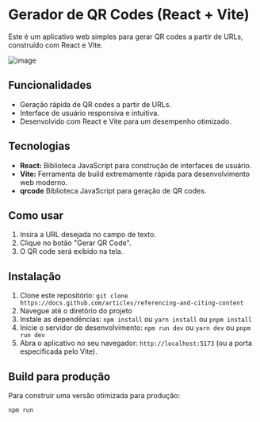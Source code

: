 # Gerador de QR Codes (React + Vite)

Este é um aplicativo web simples para gerar QR codes a partir de URLs, construído com React e Vite.

![image](https://github.com/user-attachments/assets/7811a56e-a4ea-4252-87eb-2fbcd4a03121)


## Funcionalidades

* Geração rápida de QR codes a partir de URLs.
* Interface de usuário responsiva e intuitiva.
* Desenvolvido com React e Vite para um desempenho otimizado.

## Tecnologias

* **React:** Biblioteca JavaScript para construção de interfaces de usuário.
* **Vite:** Ferramenta de build extremamente rápida para desenvolvimento web moderno.
* **qrcode** Biblioteca JavaScript para geração de QR codes.

## Como usar

1.  Insira a URL desejada no campo de texto.
2.  Clique no botão "Gerar QR Code".
3.  O QR code será exibido na tela.
   
## Instalação

1.  Clone este repositório: `git clone https://docs.github.com/articles/referencing-and-citing-content`
2.  Navegue até o diretório do projeto
3.  Instale as dependências: `npm install` ou `yarn install` ou `pnpm install`
4.  Inicie o servidor de desenvolvimento: `npm run dev` ou `yarn dev` ou `pnpm run dev`
5.  Abra o aplicativo no seu navegador: `http://localhost:5173` (ou a porta especificada pelo Vite).

## Build para produção

Para construir uma versão otimizada para produção:

```bash
npm run 
